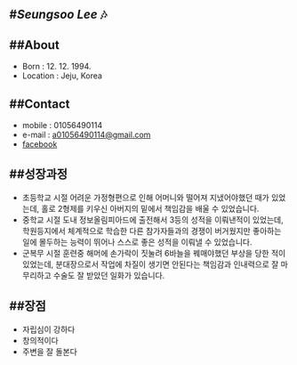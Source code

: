 ﻿#_Seungsoo Lee_  :notes:
---------------------
##__About__
-----
* Born : 12. 12. 1994.
* Location : Jeju, Korea

##__Contact__ 
-------
* mobile : 01056490114
* e-mail : a01056490114@gmail.com
* [facebook](https://www.facebook.com/seungsoo.lee.752)

##__성장과정__
--------
* 초등학교 시절 어려운 가정형편으로 인해 어머니와 떨어져 지냈어야했던 때가 있었는데, 홀로 2형제를 키우신 아버지의 밑에서 책임감을 배울 수 있었습니다.
* 중학교 시절 도내 정보올림피아드에 출전해서 3등의 성적을 이뤄낸적이 있었는데, 학원등지에서 체계적으로 학습한 다른 참가자들과의 경쟁이 버거웠지만 좋아하는 일에 몰두하는 능력이 뛰어나 스스로 좋은 성적을 이뤄낼 수 있었습니다.
* 군복무 시절 훈련중 해머에 손가락이 짓눌려 6바늘을 꿰매야했던 부상을 당한 적이 있었는데, 분대장으로서 작업에 차질이 생기면 안된다는 책임감과 인내력으로 잘 마무리하고 수술도 잘 받았던 일화가 있습니다.

##__장점__
----
* 자립심이 강하다
* 창의적이다
* 주변을 잘 돌본다

